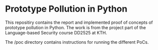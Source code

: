 # Prototype Pollution in Python

This repositiry contains the report and implemented proof of concepts of prototype pollution in Python. The work is from the project part of the Language-based Security course DD2525 at KTH.

The /poc directory contains instructions for running the different PoCs.
